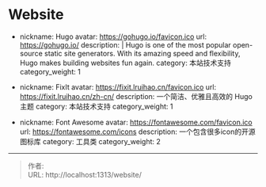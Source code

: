 # Website


- nickname: Hugo
  avatar: https://gohugo.io/favicon.ico
  url: https://gohugo.io/
  description: |
    Hugo is one of the most popular open-source static site generators.
    With its amazing speed and flexibility,
    Hugo makes building websites fun again.
  category: 本站技术支持
  category_weight: 1

- nickname: FixIt
  avatar: https://fixit.lruihao.cn/favicon.ico
  url: https://fixit.lruihao.cn/zh-cn/
  description: 一个简洁、优雅且高效的 Hugo 主题
  category: 本站技术支持
  category_weight: 1

- nickname: Font Awesome
  avatar: https://fontawesome.com/favicon.ico
  url: https://fontawesome.com/icons
  description: 一个包含很多icon的开源图标库
  category: 工具类
  category_weight: 2

---

> 作者: <no value>  
> URL: http://localhost:1313/website/  

